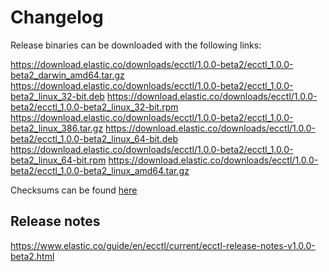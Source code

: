# Changelog

Release binaries can be downloaded with the following links:

<https://download.elastic.co/downloads/ecctl/1.0.0-beta2/ecctl_1.0.0-beta2_darwin_amd64.tar.gz>
<https://download.elastic.co/downloads/ecctl/1.0.0-beta2/ecctl_1.0.0-beta2_linux_32-bit.deb>
<https://download.elastic.co/downloads/ecctl/1.0.0-beta2/ecctl_1.0.0-beta2_linux_32-bit.rpm>
<https://download.elastic.co/downloads/ecctl/1.0.0-beta2/ecctl_1.0.0-beta2_linux_386.tar.gz>
<https://download.elastic.co/downloads/ecctl/1.0.0-beta2/ecctl_1.0.0-beta2_linux_64-bit.deb>
<https://download.elastic.co/downloads/ecctl/1.0.0-beta2/ecctl_1.0.0-beta2_linux_64-bit.rpm>
<https://download.elastic.co/downloads/ecctl/1.0.0-beta2/ecctl_1.0.0-beta2_linux_amd64.tar.gz>

Checksums can be found [here](https://download.elastic.co/downloads/ecctl/1.0.0-beta2/ecctl_1.0.0-beta2_checksums.txt)

## Release notes

<https://www.elastic.co/guide/en/ecctl/current/ecctl-release-notes-v1.0.0-beta2.html>
